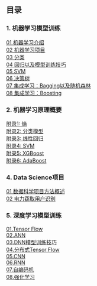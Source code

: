 ## 目录

### 1. 机器学习模型训练<br/>

[01 机器学习介绍](machine_learning_notes/01_introduction.md)<br/>
[02 机器学习项目](machine_learning_notes/02_machine_learning_project.md)<br/>
[03 分类](machine_learning_notes/03_classification.md)<br/>
[04 回归以及模型训练技巧](machine_learning_notes/04_model_training_and_linear_regression.md)<br/>
[05 SVM](machine_learning_notes/05_svm.md)<br/>
[06 决策树](machine_learning_notes/06_decision_tree.md)<br/>
[07 集成学习：Bagging以及随机森林](machine_learning_notes/07_ensembled_learning_bagging_random_forest.md)<br/>
[08 集成学习：Boosting](machine_learning_notes/08_ensembled_learning_boosting.md)<br/>

### 2. 机器学习原理概要<br/>

[附录1: 熵](theory_note/Appendix_01_entropy.md)</br>
[附录2: 分类模型](theory_note/Appendix_02_classification_algorithms.md)</br>
[附录3: 线性回归](theory_note/Appendix_03_linear_regression.md)</br>
[附录4: SVM](theory_note/Appendix_04_svm.md)</br>
[附录5: XGBoost](theory_note/Appendix_05_xgboost.md)</br>
[附录6: AdaBoost](theory_note/Appendix_06_adaboost.md)</br>

### 4. Data Science项目<br/>

[01 数据科学项目方法概述](./data_science_project_notes/01_data_science_project.md)<br/>
[02 电力窃取用户识别](./data_science_project_notes/02_electric_power_stealing_user_identification.md)



### 5. 深度学习模型训练<br/>
[01.Tensor Flow](deep_learning_notes/10_hands_on_tensorflow.md)<br/>
[02.ANN](deep_learning_notes/11_ann.md)<br/>
[03.DNN模型训练技巧](deep_learning_notes/12_dnn_train_skills.md)<br/>
[04.分布式Tensor Flow](deep_learning_notes/13_distributed_tensorflow.md)<br/>
[05.CNN](deep_learning_notes/14_cnn.md)<br/>
[06.RNN](deep_learning_notes/15_rnn.md)<br/>
[07.自编码机](deep_learning_notes/16_auto_encoder.md)<br/>
[08.强化学习](deep_learning_notes/17_reinforcement_learning.md)<br/>
